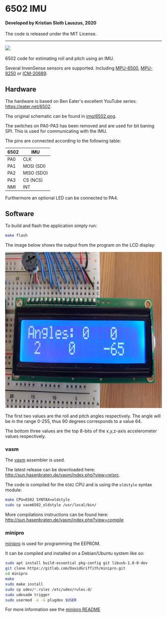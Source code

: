 # 6502 IMU

#### Developed by Kristian Sloth Lauszus, 2020

The code is released under the MIT License.
_________
[![](https://github.com/Lauszus/6502_IMU/workflows/CI/badge.svg)](https://github.com/Lauszus/6502_IMU/actions?query=branch%3Amaster)

6502 code for estimating roll and pitch using an IMU.

Several InvenSense sensors are supported. Including [MPU-6500](https://invensense.tdk.com/products/motion-tracking/6-axis/mpu-6500/), [MPU-9250](https://invensense.tdk.com/products/motion-tracking/9-axis/mpu-9250/) or [ICM-20689](https://invensense.tdk.com/products/motion-tracking/6-axis/icm-20689/).

## Hardware

The hardware is based on Ben Eater's excellent YouTube series: <https://eater.net/6502>.

The original schematic can be found in [img/6502.png](img/6502.png).

The switches on PA0-PA3 has been removed and are used for bit baning SPI. This is used for communicating with the IMU.

The pins are connected according to the following table:

| 6502 | IMU        |
|------|------------|
| PA0  | CLK        |
| PA1  | MOSI (SDI) |
| PA2  | MISO (SDO) |
| PA3  | CS (NCS)   |
| NMI  | INT        |

Furthermore an optional LED can be connected to PA4.

## Software

To build and flash the application simply run:

```bash
make flash
```

The image below shows the output from the program on the LCD display:

<img src="img/lcd.jpg" height="500">

The first two values are the roll and pitch angles respectively. The angle will be in the range 0-255, thus 90 degrees corresponds to a value 64.

The bottom three values are the top 8-bits of the x,y,z-axis accelerometer values respectively.

### vasm


The [vasm](sun.hasenbraten.de/vasm/) assembler is used.

The latest release can be downloaded here: <http://sun.hasenbraten.de/vasm/index.php?view=relsrc>.

The code is compiled for the `6502` CPU and is using the `oldstyle` syntax module:

```bash
make CPU=6502 SYNTAX=oldstyle
sudo cp vasm6502_oldstyle /usr/local/bin/
```

More compilations instructions can be found here: <http://sun.hasenbraten.de/vasm/index.php?view=compile>

### minipro

[minipro](https://gitlab.com/DavidGriffith/minipro) is used for programming the EEPROM.

It can be compiled and installed on a Debian/Ubuntu system like so:

```bash
sudo apt install build-essential pkg-config git libusb-1.0-0-dev
git clone https://gitlab.com/DavidGriffith/minipro.git
cd minipro
make
sudo make install
sudo cp udev/*.rules /etc/udev/rules.d/
sudo udevadm trigger
sudo usermod -a -G plugdev $USER
```

For more information see the [minipro README](https://gitlab.com/DavidGriffith/minipro/-/blob/master/README.md)
